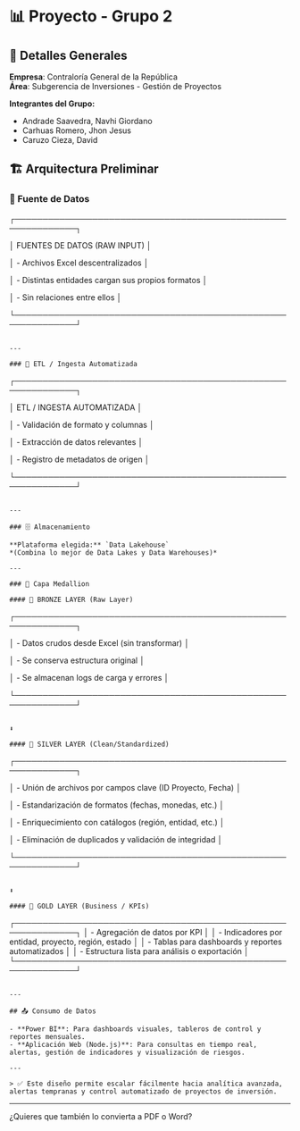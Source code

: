 
# 📊 Proyecto - Grupo 2

## 🏢 Detalles Generales

**Empresa**: Contraloría General de la República  
**Área**: Subgerencia de Inversiones - Gestión de Proyectos  

**Integrantes del Grupo:**
- Andrade Saavedra, Navhi Giordano  
- Carhuas Romero, Jhon Jesus  
- Caruzo Cieza, David  


## 🏗️ Arquitectura Preliminar

### 🔹 Fuente de Datos


┌─────────────────────────────────────────────────────────────┐

│                  FUENTES DE DATOS (RAW INPUT)               │

│  - Archivos Excel descentralizados                         │

│  - Distintas entidades cargan sus propios formatos         │

│  - Sin relaciones entre ellos                              │

└─────────────────────────────────────────────────────────────┘

```

---

### 🔹 ETL / Ingesta Automatizada

```

┌─────────────────────────────────────────────────────────────┐

│                  ETL / INGESTA AUTOMATIZADA                 │

│  - Validación de formato y columnas                         │

│  - Extracción de datos relevantes                           │

│  - Registro de metadatos de origen                          │

└─────────────────────────────────────────────────────────────┘

```

---

### 🗄️ Almacenamiento

**Plataforma elegida:** `Data Lakehouse`  
*(Combina lo mejor de Data Lakes y Data Warehouses)*

---

### 🔸 Capa Medallion

#### 🥉 BRONZE LAYER (Raw Layer)
```

┌─────────────────────────────────────────────────────────────┐

│  - Datos crudos desde Excel (sin transformar)               │

│  - Se conserva estructura original                          │

│  - Se almacenan logs de carga y errores                     │

└─────────────────────────────────────────────────────────────┘

```

⬇️

#### 🥈 SILVER LAYER (Clean/Standardized)
```

┌─────────────────────────────────────────────────────────────┐

│  - Unión de archivos por campos clave (ID Proyecto, Fecha) │

│  - Estandarización de formatos (fechas, monedas, etc.)      │

│  - Enriquecimiento con catálogos (región, entidad, etc.)    │

│  - Eliminación de duplicados y validación de integridad     │

└─────────────────────────────────────────────────────────────┘

```

⬇️

#### 🥇 GOLD LAYER (Business / KPIs)
```

┌─────────────────────────────────────────────────────────────┐
│  - Agregación de datos por KPI                              │
│  - Indicadores por entidad, proyecto, región, estado        │
│  - Tablas para dashboards y reportes automatizados          │
│  - Estructura lista para análisis o exportación             │
└─────────────────────────────────────────────────────────────┘

```

---

## 📤 Consumo de Datos

- **Power BI**: Para dashboards visuales, tableros de control y reportes mensuales.
- **Aplicación Web (Node.js)**: Para consultas en tiempo real, alertas, gestión de indicadores y visualización de riesgos.

---

> ✅ Este diseño permite escalar fácilmente hacia analítica avanzada, alertas tempranas y control automatizado de proyectos de inversión.
```

---

¿Quieres que también lo convierta a PDF o Word?
